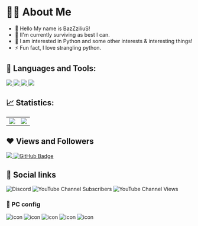 # 🙋‍♂️ About Me 

- 🔭 Hello My name is BazZziliuS!
- 🌱 II'm currently surviving as best I can.
- 👯 I am interested in Python and some other interests & interesting things!
- ⚡ Fun fact, I love strangling python.

## 🚀 Languages and Tools:

<p align="left"> 
    <a href="https://www.python.org" target="_blank"> <img src="https://img.icons8.com/color/48/000000/python.png"/> </a> 
    <a href="https://www.lua.org" target="_blank"> <img src="https://img.icons8.com/external-others-iconmarket/48/undefined/external-lua-file-types-others-iconmarket-2.png"/> </a> 
    <a href="https://code.visualstudio.com" target="_blank"> <img src="https://img.icons8.com/fluency/48/000000/visual-studio-code-2019.png"/> </a> 
    <a href="https://www.sublimetext.com" target="_blank"> <img src="https://img.icons8.com/fluency/48/000000/sublime-text.png"/> </a> 
</p>

## 📈 Statistics:

<table>
    <tr>
      <td align="center" style="padding=0;width=50%;">
        <img align="center" style="padding=0;" src="https://github-readme-stats.vercel.app/api/?username=BazZziliuS&show_icons=true&title_color=4F8CC9&text_color=9f9f9f&bg_color=00000000&hide_border=true&icon_color=4F8CC9&hide_title=true&count_private=true" />
      </td>
      <td align="center" style="padding=0;width=50%;">
        <img align="center" style="padding=0;" src="https://github-readme-stats.quantumlytangled.vercel.app/api/top-langs/?username=BazZziliuS&layout=compact&show_icons=true&title_color=4F8CC9&text_color=9f9f9f&bg_color=00000000&hide_border=true&icon_color=00000000&count_private=true" />
      </td>
    </tr>
</table>




## ❤ Views and Followers
<a href="https://github.com/BazZziliuS/github-profile-views-counter">
    <img src="https://komarev.com/ghpvc/?username=BazZziliuS">
</a>
<a href="https://github.com/BazZziliuS?tab=followers"><img src="https://img.shields.io/github/followers/BazZziliuS?label=Followers&style=social" alt="GitHub Badge"></a>


## 📣 Social links
<img alt="Discord" src="https://img.shields.io/discord/861310264024105020?logo=discord&logoColor=white&label=Discord&color=blue"> <img alt="YouTube Channel Subscribers" src="https://img.shields.io/youtube/channel/subscribers/UCLpdDWOkm38370AttvMRbWQ"> <img alt="YouTube Channel Views" src="https://img.shields.io/youtube/channel/views/UCLpdDWOkm38370AttvMRbWQ">

### 🧰 PC config
![icon](https://img.shields.io/badge/NVIDIA-GTX1050TI-76B900?style=for-the-badge&logo=nvidia&logoColor=white)
![icon](https://img.shields.io/badge/Intel-Core_i7_2th-0071C5?style=for-the-badge&logo=intel&logoColor=white)
![icon](https://img.shields.io/badge/RAM-8GB_1600MHz-0078D6?style=for-the-badge&logo=corsair&logoColor=white)
![icon](https://img.shields.io/badge/Windows-10_22h2-0078D6?style=for-the-badge&logo=windows&logoColor=white)
![icon](https://img.shields.io/badge/SSD-240GB_A400-d4dcd3?style=for-the-badge&logo=kingstontechnology&logoColor=white)

